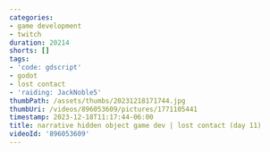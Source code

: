 ```yaml
---
categories:
- game development
- twitch
duration: 20214
shorts: []
tags:
- 'code: gdscript'
- godot
- lost contact
- 'raiding: JackNoble5'
thumbPath: /assets/thumbs/20231218171744.jpg
thumbUri: /videos/896053609/pictures/1771105441
timestamp: 2023-12-18T11:17:44-06:00
title: narrative hidden object game dev | lost contact (day 11)
videoId: '896053609'
---
```


